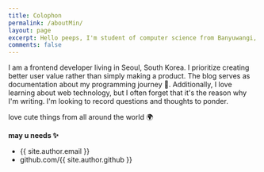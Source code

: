 ```yaml
---
title: Colophon
permalink: /aboutMin/
layout: page
excerpt: Hello peeps, I'm student of computer science from Banyuwangi, living in Jogjakarta. This blog for documentation about my programming journey, running on jekyll, hosting on netlify and using my own simple theme.
comments: false
---
```


I am a frontend developer living in Seoul, South Korea.
I prioritize creating better user value rather than simply making a product. 
The blog serves as documentation about my programming journey 🎒. 
Additionally, I love learning about web technology, but I often forget that it's the reason why I'm writing. 
I'm looking to record questions and thoughts to ponder.

love cute things from all around the world 🌍

**may u needs ✨**

- {{ site.author.email }}
- github.com/{{ site.author.github }}
